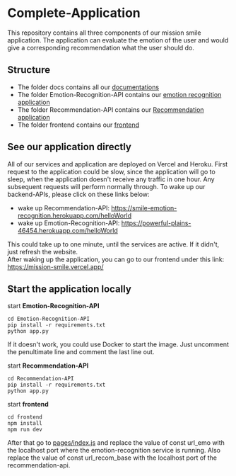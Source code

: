 # Complete-Application
This repository contains all three components of our mission smile application. The application can evaluate the emotion of the user and would give a corresponding recommendation what the user should do.

## Structure
- The folder docs contains all our [documentations](/docs/)
- The folder Emotion-Recognition-API contains our [emotion recognition application](/Emotion-Recognition-API/)
- The folder Recommendation-API contains our [Recommendation application](/Recommendation-API/)
- The folder frontend contains our [frontend](/frontend/)

## See our application directly
All of our services and application are deployed on Vercel and Heroku. First request to the application could be slow, since the application will go to sleep, when the application doesn't receive any traffic in one hour. Any subsequent requests will perform normally through.
To wake up our backend-APIs, please click on these links below:
- wake up Recommendation-API: https://smile-emotion-recognition.herokuapp.com/helloWorld
- wake up Emotion-Recognition-API: https://powerful-plains-46454.herokuapp.com/helloWorld

This could take up to one minute, until the services are active. If it didn't, just refresh the website. <br>
After waking up the application, you can go to our frontend under this link: https://mission-smile.vercel.app/

## Start the application locally
start <strong>Emotion-Recognition-API</strong>

```
cd Emotion-Recognition-API
pip install -r requirements.txt
python app.py
```
If it doesn't work, you could use Docker to start the image. Just uncomment the penultimate line and comment the last line out.

start <strong>Recommendation-API</strong>
```
cd Recommendation-API
pip install -r requirements.txt
python app.py
```

start <strong>frontend</strong>
```
cd frontend
npm install
npm run dev
```
After that go to [pages/index.js](/frontend/) and replace the value of const url_emo with the localhost port where the emotion-recognition service is running. Also replace the value of const url_recom_base with the localhost port of the recommendation-api.